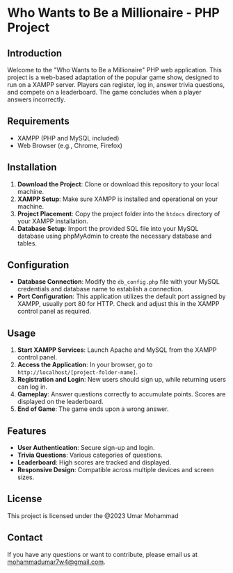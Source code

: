 # Who Wants to Be a Millionaire - PHP Project

## Introduction

Welcome to the "Who Wants to Be a Millionaire" PHP web application. This project is a web-based adaptation of the popular game show, designed to run on a XAMPP server. Players can register, log in, answer trivia questions, and compete on a leaderboard. The game concludes when a player answers incorrectly.

## Requirements

- XAMPP (PHP and MySQL included)
- Web Browser (e.g., Chrome, Firefox)

## Installation

1. **Download the Project**: Clone or download this repository to your local machine.
2. **XAMPP Setup**: Make sure XAMPP is installed and operational on your machine.
3. **Project Placement**: Copy the project folder into the `htdocs` directory of your XAMPP installation.
4. **Database Setup**: Import the provided SQL file into your MySQL database using phpMyAdmin to create the necessary database and tables.

## Configuration

- **Database Connection**: Modify the `db_config.php` file with your MySQL credentials and database name to establish a connection.
- **Port Configuration**: This application utilizes the default port assigned by XAMPP, usually port 80 for HTTP. Check and adjust this in the XAMPP control panel as required.

## Usage

1. **Start XAMPP Services**: Launch Apache and MySQL from the XAMPP control panel.
2. **Access the Application**: In your browser, go to `http://localhost/[project-folder-name]`.
3. **Registration and Login**: New users should sign up, while returning users can log in.
4. **Gameplay**: Answer questions correctly to accumulate points. Scores are displayed on the leaderboard.
5. **End of Game**: The game ends upon a wrong answer.

## Features

- **User Authentication**: Secure sign-up and login.
- **Trivia Questions**: Various categories of questions.
- **Leaderboard**: High scores are tracked and displayed.
- **Responsive Design**: Compatible across multiple devices and screen sizes.

## License

This project is licensed under the @2023 Umar Mohammad

## Contact

If you have any questions or want to contribute, please email us at mohammadumar7w4@gmail.com.
